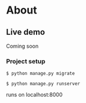 # About
## Live demo

Coming soon

### Project setup
```
$ python manage.py migrate

$ python manage.py runserver
```
runs on localhost:8000